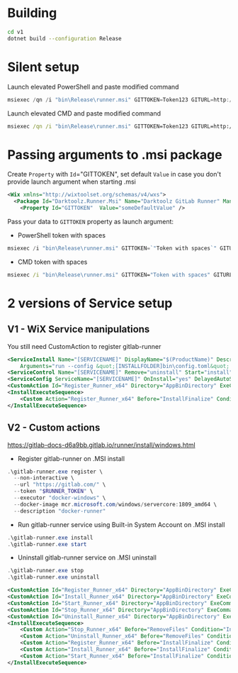 # Building
```bash
cd v1
dotnet build --configuration Release
```

# Silent setup
Launch elevated PowerShell and paste modified command
```powershell
msiexec /qn /i "bin\Release\runner.msi" GITTOKEN=Token123 GITURL=http://github.com
```
Launch elevated CMD and paste modified command
```cmd
msiexec /qn /i "bin\Release\runner.msi" GITTOKEN=Token123 GITURL=http://github.com
```

# Passing arguments to .msi package
Create `Property` with `Id`="GITTOKEN", set default `Value` in case you don't provide launch argument when starting .msi
```xml
<Wix xmlns="http://wixtoolset.org/schemas/v4/wxs">
  <Package Id="Darktoolz.Runner.Msi" Name="Darktoolz GitLab Runner" Manufacturer="Darktoolz" Version="0.0.2">
    <Property Id="GITTOKEN"  Value="someDefaultValue" />
```
Pass your data to `GITTOKEN` property as launch argument:
- PowerShell token with spaces
```powershell
msiexec /i "bin\Release\runner.msi" GITTOKEN=`"Token with spaces`" GITURL=http://github.com
```
- CMD token with spaces
```cmd
msiexec /i "bin\Release\runner.msi" GITTOKEN="Token with spaces" GITURL=http://github.com
```

# 2 versions of Service setup

## V1 - WiX Service manipulations
You still need CustomAction to register gitlab-runner
```xml
<ServiceInstall Name="[SERVICENAME]" DisplayName="$(ProductName)" Description="Darktoolz GitLab Runner" Type="ownProcess" Start="auto" ErrorControl="normal" Vital="no" Interactive="no"
    Arguments="run --config &quot;[INSTALLFOLDER]bin\config.toml&quot; --working-directory &quot;[INSTALLFOLDER]bin&quot; --service [SERVICENAME] --syslog" />
<ServiceControl Name="[SERVICENAME]" Remove="uninstall" Start="install" Stop="both" Wait="yes" />
<ServiceConfig ServiceName="[SERVICENAME]" OnInstall="yes" DelayedAutoStart="yes" />
<CustomAction Id="Register_Runner_x64" Directory="AppBinDirectory" ExeCommand="[AppBinDirectory]gitlab-runner-windows-amd64.exe register --non-interactive --url &quot;[GITURL]&quot; --token &quot;[GITTOKEN]&quot; --executor &quot;docker-windows&quot; --docker-image mcr.microsoft.com/windows/servercore:1809_amd64" Execute="deferred" Return="ignore" Impersonate="no" />
<InstallExecuteSequence>
    <Custom Action="Register_Runner_x64" Before="InstallFinalize" Condition="VersionNT64 AND (Not Installed)" />
</InstallExecuteSequence>
```

## V2 - Custom actions
https://gitlab-docs-d6a9bb.gitlab.io/runner/install/windows.html
- Register gitlab-runner on .MSI install
```powershell
.\gitlab-runner.exe register \
  --non-interactive \
  --url "https://gitlab.com/" \
  --token "$RUNNER_TOKEN" \
  --executor "docker-windows" \
  --docker-image mcr.microsoft.com/windows/servercore:1809_amd64 \
  --description "docker-runner"
```
- Run gitlab-runner service using Built-in System Account on .MSI install
```powershell
.\gitlab-runner.exe install
.\gitlab-runner.exe start
```
- Uninstall gitlab-runner service on .MSI uninstall
```powershell
.\gitlab-runner.exe stop
.\gitlab-runner.exe uninstall
```

```xml
<CustomAction Id="Register_Runner_x64" Directory="AppBinDirectory" ExeCommand="[AppBinDirectory]gitlab-runner-windows-amd64.exe register --non-interactive --url &quot;[GITURL]&quot; --token &quot;[GITTOKEN]&quot; --executor &quot;docker-windows&quot; --docker-image mcr.microsoft.com/windows/servercore:1809_amd64" Execute="deferred" Return="ignore" Impersonate="no" />
<CustomAction Id="Install_Runner_x64" Directory="AppBinDirectory" ExeCommand="[AppBinDirectory]gitlab-runner-windows-amd64.exe install" Execute="deferred" Return="ignore" Impersonate="no" />
<CustomAction Id="Start_Runner_x64" Directory="AppBinDirectory" ExeCommand="[AppBinDirectory]gitlab-runner-windows-amd64.exe start" Execute="deferred" Return="ignore" Impersonate="no" />
<CustomAction Id="Stop_Runner_x64" Directory="AppBinDirectory" ExeCommand="[AppBinDirectory]gitlab-runner-windows-amd64.exe stop" Execute="deferred" Return="ignore" Impersonate="no" />
<CustomAction Id="Uninstall_Runner_x64" Directory="AppBinDirectory" ExeCommand="[AppBinDirectory]gitlab-runner-windows-amd64.exe uninstall" Execute="deferred" Return="ignore" Impersonate="no" />
<InstallExecuteSequence>
    <Custom Action="Stop_Runner_x64" Before="RemoveFiles" Condition="Installed AND (REMOVE = &quot;ALL&quot;)" />
    <Custom Action="Uninstall_Runner_x64" Before="RemoveFiles" Condition="Installed AND (REMOVE = &quot;ALL&quot;)" />
    <Custom Action="Register_Runner_x64" Before="InstallFinalize" Condition="VersionNT64 AND (Not Installed)" />
    <Custom Action="Install_Runner_x64" Before="InstallFinalize" Condition="VersionNT64 AND (Not Installed)" />
    <Custom Action="Start_Runner_x64" Before="InstallFinalize" Condition="VersionNT64 AND (Not Installed)" />
</InstallExecuteSequence>
```